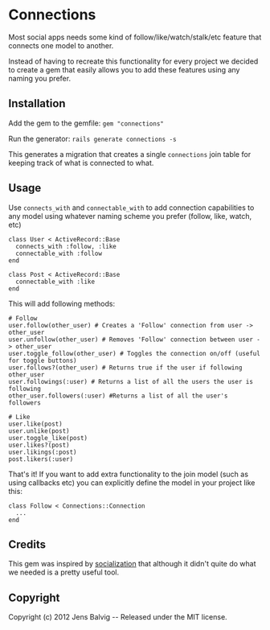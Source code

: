 # Connections

Most social apps needs some kind of follow/like/watch/stalk/etc
feature that connects one model to another.

Instead of having to recreate this functionality for every project we
decided to create a gem that easily allows you to add these features
using any naming you prefer.

## Installation

Add the gem to the gemfile:
`gem "connections"`

Run the generator:
`rails generate connections -s`

This generates a migration that creates a single `connections` join table for
keeping track of what is connected to what.

## Usage

Use `connects_with` and `connectable_with` to add connection capabilities to any model using
whatever naming scheme you prefer (follow, like, watch, etc)

    class User < ActiveRecord::Base
      connects_with :follow, :like
      connectable_with :follow
    end

    class Post < ActiveRecord::Base
      connectable_with :like
    end

This will add following methods:

    # Follow
    user.follow(other_user) # Creates a 'Follow' connection from user -> other_user
    user.unfollow(other_user) # Removes 'Follow' connection between user -> other_user
    user.toggle_follow(other_user) # Toggles the connection on/off (useful for toggle buttons)
    user.follows?(other_user) # Returns true if the user if following other_user
    user.followings(:user) # Returns a list of all the users the user is following
    other_user.followers(:user) #Returns a list of all the user's followers

    # Like
    user.like(post)
    user.unlike(post)
    user.toggle_like(post)
    user.likes?(post)
    user.likings(:post)
    post.likers(:user)

That's it! If you want to add extra functionality to the join model (such
as using callbacks etc) you can explicitly define the model in your
project like this:

    class Follow < Connections::Connection
      ...
    end

## Credits

This gem was inspired by [socialization](https://github.com/cmer/socialization) that although it didn't quite do what we needed is a pretty useful tool.


## Copyright

Copyright (c) 2012 Jens Balvig --  Released under the MIT license.
